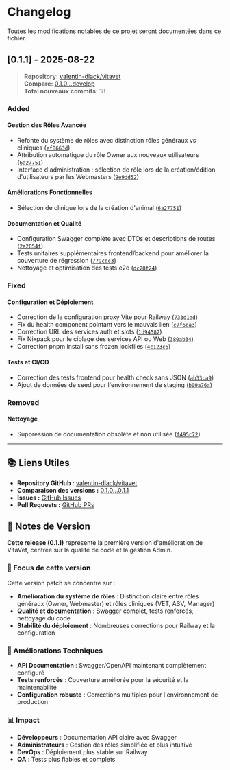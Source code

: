 # Changelog

Toutes les modifications notables de ce projet seront documentées dans ce fichier.

## [0.1.1] - 2025-08-22

> **Repository:** [valentin-dlack/vitavet](https://github.com/valentin-dlack/vitavet)  
> **Compare:** [0.1.0...develop](https://github.com/valentin-dlack/vitavet/compare/main...develop)  
> **Total nouveaux commits:** 18

### Added

#### Gestion des Rôles Avancée
- Refonte du système de rôles avec distinction rôles généraux vs cliniques ([`ef8663d`](https://github.com/valentin-dlack/vitavet/commit/ef8663d))
- Attribution automatique du rôle Owner aux nouveaux utilisateurs ([`6a27751`](https://github.com/valentin-dlack/vitavet/commit/6a27751))
- Interface d'administration : sélection de rôle lors de la création/édition d'utilisateurs par les Webmasters ([`9e9dd52`](https://github.com/valentin-dlack/vitavet/commit/9e9dd52))

#### Améliorations Fonctionnelles
- Sélection de clinique lors de la création d'animal ([`6a27751`](https://github.com/valentin-dlack/vitavet/commit/6a27751))

#### Documentation et Qualité
- Configuration Swagger complète avec DTOs et descriptions de routes ([`2a2054f`](https://github.com/valentin-dlack/vitavet/commit/2a2054f))
- Tests unitaires supplémentaires frontend/backend pour améliorer la couverture de régression ([`779cdc3`](https://github.com/valentin-dlack/vitavet/commit/779cdc3))
- Nettoyage et optimisation des tests e2e ([`dc28f24`](https://github.com/valentin-dlack/vitavet/commit/dc28f24))

### Fixed

#### Configuration et Déploiement
- Correction de la configuration proxy Vite pour Railway ([`733d1ad`](https://github.com/valentin-dlack/vitavet/commit/733d1ad))
- Fix du health component pointant vers le mauvais lien ([`c7f6da3`](https://github.com/valentin-dlack/vitavet/commit/c7f6da3))
- Correction URL des services auth et slots ([`1d94582`](https://github.com/valentin-dlack/vitavet/commit/1d94582))
- Fix Nixpack pour le ciblage des services API ou Web ([`380ab34`](https://github.com/valentin-dlack/vitavet/commit/380ab34))
- Correction pnpm install sans frozen lockfiles ([`4c123c6`](https://github.com/valentin-dlack/vitavet/commit/4c123c6))

#### Tests et CI/CD
- Correction des tests frontend pour health check sans JSON ([`ab33ca9`](https://github.com/valentin-dlack/vitavet/commit/ab33ca9))
- Ajout de données de seed pour l'environnement de staging ([`b09a76a`](https://github.com/valentin-dlack/vitavet/commit/b09a76a))

### Removed

#### Nettoyage
- Suppression de documentation obsolète et non utilisée ([`f495c72`](https://github.com/valentin-dlack/vitavet/commit/f495c72))

---

## 📚 Liens Utiles

- **Repository GitHub :** [valentin-dlack/vitavet](https://github.com/valentin-dlack/vitavet)
- **Comparaison des versions :** [0.1.0...0.1.1](https://github.com/valentin-dlack/vitavet/compare/main...develop)
- **Issues :** [GitHub Issues](https://github.com/valentin-dlack/vitavet/issues)
- **Pull Requests :** [GitHub PRs](https://github.com/valentin-dlack/vitavet/pulls)

## 📝 Notes de Version

**Cette release (0.1.1)** représente la première version d'amélioration de VitaVet, centrée sur la qualité de code et la gestion Admin.

### 🎯 Focus de cette version

Cette version patch se concentre sur :
- **Amélioration du système de rôles** : Distinction claire entre rôles généraux (Owner, Webmaster) et rôles cliniques (VET, ASV, Manager)
- **Qualité et documentation** : Swagger complet, tests renforcés, nettoyage du code
- **Stabilité du déploiement** : Nombreuses corrections pour Railway et la configuration

### 🔧 Améliorations Techniques

- **API Documentation** : Swagger/OpenAPI maintenant complètement configuré
- **Tests renforcés** : Couverture améliorée pour la sécurité et la maintenabilité
- **Configuration robuste** : Corrections multiples pour l'environnement de production

### 📊 Impact

- **Développeurs** : Documentation API claire avec Swagger
- **Administrateurs** : Gestion des rôles simplifiée et plus intuitive
- **DevOps** : Déploiement plus stable sur Railway
- **QA** : Tests plus fiables et complets